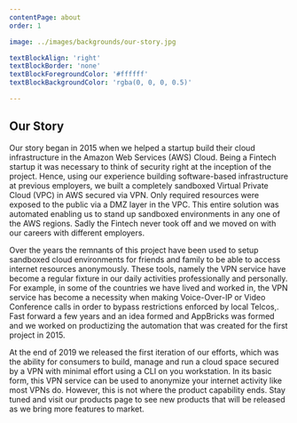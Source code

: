 ```yaml
---
contentPage: about
order: 1

image: ../images/backgrounds/our-story.jpg

textBlockAlign: 'right'
textBlockBorder: 'none'
textBlockForegroundColor: '#ffffff'
textBlockBackgroundColor: 'rgba(0, 0, 0, 0.5)'

---
```


## Our Story

Our story began in 2015 when we helped a startup build their cloud infrastructure in the Amazon Web Services (AWS) Cloud. Being a Fintech startup it was necessary to think of security right at the inception of the project. Hence, using our experience building software-based infrastructure at previous employers, we built a completely sandboxed Virtual Private Cloud (VPC) in AWS secured via VPN. Only required resources were exposed to the public via a DMZ layer in the VPC. This entire solution was automated enabling us to stand up sandboxed environments in any one of the AWS regions. Sadly the Fintech never took off and we moved on with our careers with different employers.

Over the years the remnants of this project have been used to setup sandboxed cloud environments for friends and family to be able to access internet resources anonymously. These tools, namely the VPN service have become a regular fixture in our daily activities professionally and personally. For example, in some of the countries we have lived and worked in, the VPN service has become a necessity when making Voice-Over-IP or Video Conference calls in order to bypass restrictions enforced by local Telcos,. Fast forward a few years and an idea formed and AppBricks was formed and we worked on productizing the automation that was created for the first project in 2015.

At the end of 2019 we released the first iteration of our efforts, which was the ability for consumers to build, manage and run a cloud space secured by a VPN with minimal effort using a CLI on you workstation. In its basic form, this VPN service can be used to anonymize your internet activity like most VPNs do. However, this is not where the product capability ends. Stay tuned and visit our products page to see new products that will be released as we bring more features to market.
